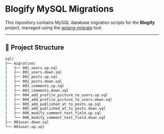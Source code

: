 # Blogify MySQL Migrations

This repository contains MySQL database migration scripts for the **Blogify** project, managed using the [golang-migrate](https://github.com/golang-migrate/migrate) tool.

---

## 📁 Project Structure
```bash
sql/ 
├── migration/ 
|   ├── 001_users.up.sql 
|   ├── 001_users.down.sql 
|   ├── 002_posts.up.sql 
|   ├── 002_posts.down.sql 
|   ├── 003_comments.up.sql 
|   ├── 003_comments.down.sql 
|   ├── 004_add_profile_picture_to_users.up.sql 
|   ├── 004_add_profile_picture_to_users.down.sql 
|   ├── 005_add_published_at_to_posts.up.sql 
|   ├── 005_add_published_at_to_posts.down.sql 
|   ├── 006_modify_comment_text_field.up.sql 
|   └── 006_modify_comment_text_field.down.sql
├── 001user.down.sql  
└── 001user.up.sql
```
